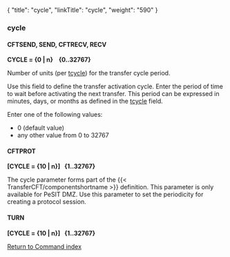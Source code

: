 {
    "title": "cycle",
    "linkTitle": "cycle",
    "weight": "590"
}<span id="cycle"></span>

### cycle

#### CFTSEND, SEND, CFTRECV, RECV

**CYCLE = {0 | n}    {0..32767}**

Number of units (per [tcycle](../tcycle)) for the transfer cycle period.

Use this field to define the transfer activation cycle. Enter the period
of time to wait before activating the next transfer. This period can be
expressed in minutes, days, or months as defined in the [tcycle](../tcycle) field.

Enter one of the following values:

- 0
    (default value)
- any other value
    from 0 to 32767

#### CFTPROT

**\[CYCLE = {10 | n}\]   {1..32767}**

The cycle parameter forms part of the {{< TransferCFT/componentshortname  >}} definition. This
parameter is only available for PeSIT DMZ. Use this parameter to set the
periodicity for creating a protocol session.

#### TURN

**\[CYCLE = {10 | n}\]   {1..32767}**

[Return to Command index](../../)

